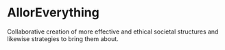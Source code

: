 # AllorEverything
Collaborative creation of more effective and ethical societal structures and likewise strategies to bring them about.
